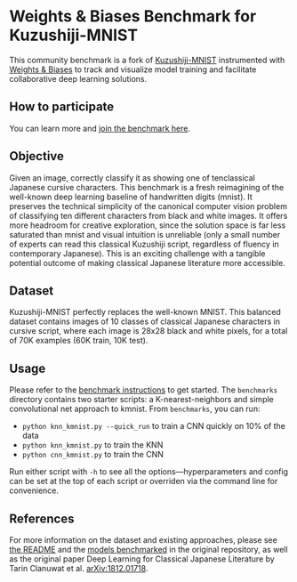 # Weights & Biases Benchmark for Kuzushiji-MNIST

This community benchmark is a fork of [Kuzushiji-MNIST](https://github.com/rois-codh/kmnist) instrumented with [Weights & Biases](https://www.wandb.com) to track and visualize model training and facilitate collaborative deep learning solutions.

## How to participate
You can learn more and [join the benchmark here](https://app.wandb.ai/wandb/kmnist/benchmark).

## Objective

Given an image, correctly classify it as showing one of tenclassical Japanese cursive characters. This benchmark is a fresh reimagining of the well-known deep learning baseline of handwritten digits (mnist). It preserves the technical simplicity of the canonical computer vision problem of classifying ten different characters from black and white images. It offers more headroom for creative exploration, since the solution space is far less saturated than mnist and visual intuition is unreliable (only a small number of experts can read this classical Kuzushiji script, regardless of fluency in contemporary Japanese). This is an exciting challenge with a tangible potential outcome of making classical Japanese literature more accessible.

## Dataset

Kuzushiji-MNIST perfectly replaces the well-known MNIST. This balanced dataset contains images of 10 classes of classical Japanese characters in cursive script, where each image is 28x28 black and white pixels, for a total of 70K examples (60K train, 10K test).

## Usage

Please refer to the [benchmark instructions](https://app.wandb.ai/wandb/kmnist/benchmark) to get started.
The ``benchmarks`` directory contains two starter scripts: a K-nearest-neighbors and simple convolutional net approach to kmnist. From ``benchmarks``, you can run:
* ``python knn_kmnist.py --quick_run`` to train a CNN quickly on 10% of the data
* ``python knn_kmnist.py`` to train the KNN
* ``python cnn_kmnist.py`` to train the CNN

Run either script with ``-h`` to see all the options&mdash;hyperparameters and config can be set at the top of each script or overriden via the command line for convenience.

## References
For more information on the dataset and existing approaches, please see [the README](https://github.com/rois-codh/kmnist) and the [models benchmarked](https://github.com/rois-codh/kmnist#benchmarks--results-) in the original repository, as well as the original paper Deep Learning for Classical Japanese Literature by Tarin Clanuwat et al. [arXiv:1812.01718](https://arxiv.org/abs/1812.01718).
